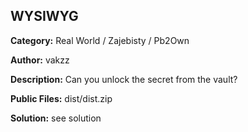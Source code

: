## WYSIWYG

**Category:** Real World / Zajebisty / Pb2Own

**Author:** vakzz

**Description:**
Can you unlock the secret from the vault?

**Public Files:**
dist/dist.zip

**Solution:**
see solution